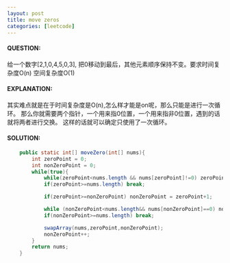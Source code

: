 ```yaml
---
layout: post
title: move zeros
categories: [leetcode]
---
```

#### QUESTION:
给一个数字[2,1,0,4,5,0,3], 把0移动到最后，其他元素顺序保持不变。要求时间复杂度O(n) 空间复杂度O(1)

#### EXPLANATION:

其实难点就是在于时间复杂度是O(n),怎么样才能是on呢，那么只能是进行一次循环。
那么你就需要两个指针，一个用来指0位置，一个用来指非0位置，遇到的话就将两者进行交换。
这样的话就可以确定只使用了一次循环。

#### SOLUTION:
```JAVA
    public static int[] moveZero(int[] nums){
        int zeroPoint = 0;
        int nonZeroPoint = 0;
        while(true){
            while(zeroPoint<nums.length && nums[zeroPoint]!=0) zeroPoint++;
            if(zeroPoint>=nums.length) break;

            if(zeroPoint>=nonZeroPoint) nonZeroPoint = zeroPoint+1;

            while (nonZeroPoint<nums.length&& nums[nonZeroPoint]==0) nonZeroPoint++;
            if(nonZeroPoint>=nums.length) break;

            swapArray(nums,zeroPoint,nonZeroPoint);
            nonZeroPoint++;
        }
        return nums;
    }
```